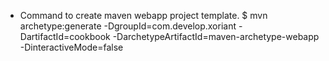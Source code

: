 

- Command to create maven webapp project template.
 $ mvn archetype:generate -DgroupId=com.develop.xoriant -DartifactId=cookbook -DarchetypeArtifactId=maven-archetype-webapp -DinteractiveMode=false
